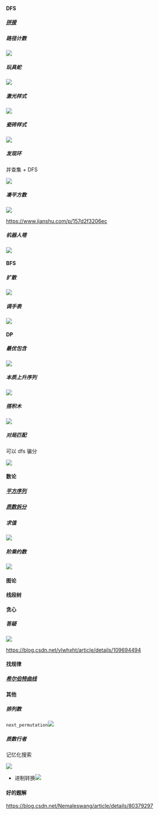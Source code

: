 

#### DFS

##### [拼接](https://www.lanqiao.cn/problems/815/learning/)

##### 路径计数

![](D:\图片\图床\img\1200\82.png)

##### 玩具蛇

![](D:\图片\图床\img\1200\88.png)



##### 激光样式

![](D:\图片\图床\img\1200\90.png)

##### 瓷砖样式

![](D:\图片\图床\img\1200\94.png)

##### 发现环

并查集 + DFS

![](D:\图片\图床\img\1200\96.png)



##### 凑平方数

![](D:\图片\图床\img\1200\98.png)

https://www.jianshu.com/p/157d2f3206ec



##### 机器人塔

![](D:\图片\图床\img\1200\99.png)



#### BFS

##### 扩散

![](D:\图片\图床\img\1200\85.png)

##### 调手表

![](D:\图片\图床\img\1200\91.png)





#### DP

##### 最优包含

![](D:\图片\图床\img\1200\83.png)

##### 本质上升序列

![](D:\图片\图床\img\1200\87.png)



##### 搭积木

![](D:\图片\图床\img\1200\92.png)



##### 对局匹配

可以 dfs 骗分

![](D:\图片\图床\img\1200\97.png)



#### 数论

##### [平方序列](https://www.lanqiao.cn/problems/808/learning/)

##### [质数拆分](https://www.lanqiao.cn/problems/809/learning/)

##### 求值

![](D:\图片\图床\img\1200\81.png)

##### 阶乘约数

![](D:\图片\图床\img\1200\86.png)



#### 图论



#### 线段树



#### 贪心

##### 答疑

![](D:\图片\图床\img\1200\95.png)

https://blog.csdn.net/ylwhxht/article/details/109694494



#### 找规律

##### [希尔伯特曲线](https://blog.csdn.net/qq_42391248/article/details/81331940)

#### 其他

##### 排列数

`next_permutation`![](D:\图片\图床\img\1200\84.png)

##### 质数行者 

记忆化搜索

![](D:\图片\图床\img\1200\89.png)

- 进制转换![](D:\图片\图床\img\1200\93.png)



#### 好的题解

https://blog.csdn.net/Nemaleswang/article/details/80379297